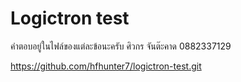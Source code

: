 # Logictron test
คำตอบอยู่ในไฟล์ของแต่ละข้อนะครับ
ศิวกร จันต๊ะคาด 0882337129

https://github.com/hfhunter7/logictron-test.git

